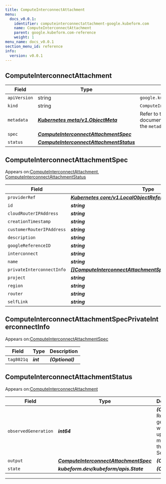 ```yaml
---
title: ComputeInterconnectAttachment
menu:
  docs_v0.0.1:
    identifier: computeinterconnectattachment-google.kubeform.com
    name: ComputeInterconnectAttachment
    parent: google.kubeform.com-reference
    weight: 1
menu_name: docs_v0.0.1
section_menu_id: reference
info:
  version: v0.0.1
---
```


## ComputeInterconnectAttachment
| Field | Type | Description |
| ------ | ----- | ----------- |
| `apiVersion` | string | `google.kubeform.com/v1alpha1` |
|    `kind` | string | `ComputeInterconnectAttachment` |
| `metadata` | ***[Kubernetes meta/v1.ObjectMeta](https://kubernetes.io/docs/reference/generated/kubernetes-api/v1.13/#objectmeta-v1-meta)***|Refer to the Kubernetes API documentation for the fields of the `metadata` field.|
| `spec` | ***[ComputeInterconnectAttachmentSpec](#computeinterconnectattachmentspec)***||
| `status` | ***[ComputeInterconnectAttachmentStatus](#computeinterconnectattachmentstatus)***||
## ComputeInterconnectAttachmentSpec

Appears on:[ComputeInterconnectAttachment](#computeinterconnectattachment), [ComputeInterconnectAttachmentStatus](#computeinterconnectattachmentstatus)

| Field | Type | Description |
| ------ | ----- | ----------- |
| `providerRef` | ***[Kubernetes core/v1.LocalObjectReference](https://kubernetes.io/docs/reference/generated/kubernetes-api/v1.13/#localobjectreference-v1-core)***||
| `id` | ***string***||
| `cloudRouterIPAddress` | ***string***| ***(Optional)*** |
| `creationTimestamp` | ***string***| ***(Optional)*** |
| `customerRouterIPAddress` | ***string***| ***(Optional)*** |
| `description` | ***string***| ***(Optional)*** |
| `googleReferenceID` | ***string***| ***(Optional)*** |
| `interconnect` | ***string***||
| `name` | ***string***||
| `privateInterconnectInfo` | ***[[]ComputeInterconnectAttachmentSpecPrivateInterconnectInfo](#computeinterconnectattachmentspecprivateinterconnectinfo)***| ***(Optional)*** |
| `project` | ***string***| ***(Optional)*** |
| `region` | ***string***| ***(Optional)*** |
| `router` | ***string***||
| `selfLink` | ***string***| ***(Optional)*** |
## ComputeInterconnectAttachmentSpecPrivateInterconnectInfo

Appears on:[ComputeInterconnectAttachmentSpec](#computeinterconnectattachmentspec)

| Field | Type | Description |
| ------ | ----- | ----------- |
| `tag8021q` | ***int***| ***(Optional)*** |
## ComputeInterconnectAttachmentStatus

Appears on:[ComputeInterconnectAttachment](#computeinterconnectattachment)

| Field | Type | Description |
| ------ | ----- | ----------- |
| `observedGeneration` | ***int64***| ***(Optional)*** Resource generation, which is updated on mutation by the API Server.|
| `output` | ***[ComputeInterconnectAttachmentSpec](#computeinterconnectattachmentspec)***| ***(Optional)*** |
| `state` | ***kubeform.dev/kubeform/apis.State***| ***(Optional)*** |
---
